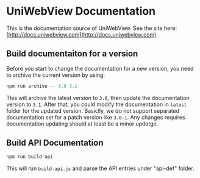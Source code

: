# UniWebView Documentation

This is the documentation source of UniWebView. See the site here: [http://docs.uniwebview.com](http://docs.uniwebview.com)

## Build documentaiton for a version

Before you start to change the documentation for a new version, you need to archive the current version by using:

```js
npm run archive -- 3.0 3.1
```

This will archive the latest version to `3.0`, then update the documentation version to `3.1`. After that, you could modify the documentation in `latest` folder for the updated version. Basiclly, we do not support separated documentation set for a patch version like `3.0.1`. Any changes requires documentation updating should at least be a minor updatge.

## Build API Documentation

```js
npm run build-api
```

This will run `build-api.js` and parse the API entries under "api-def" folder.